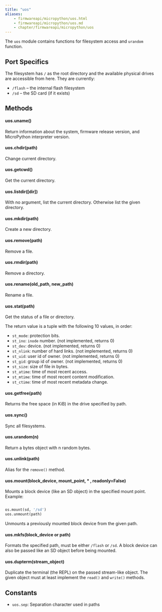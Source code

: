 ```yaml
---
title: "uos"
aliases:
    - firmwareapi/micropython/uos.html
    - firmwareapi/micropython/uos.md
    - chapter/firmwareapi/micropython/uos
---
```


The `uos` module contains functions for filesystem access and `urandom` function.

## Port Specifics

The filesystem has `/` as the root directory and the available physical drives are accessible from here. They are currently:

* `/flash` – the internal flash filesystem
* `/sd` – the SD card (if it exists)

## Methods

#### uos.uname()

Return information about the system, firmware release version, and MicroPython interpreter version.

#### uos.chdir(path)

Change current directory.

#### uos.getcwd()

Get the current directory.

#### uos.listdir(\[dir\])

With no argument, list the current directory. Otherwise list the given directory.

#### uos.mkdir(path)

Create a new directory.

#### uos.remove(path)

Remove a file.

#### uos.rmdir(path)

Remove a directory.

#### uos.rename(old\_path, new\_path)

Rename a file.

#### uos.stat(path)

Get the status of a file or directory.

The return value is a tuple with the following 10 values, in order:

* `st_mode`: protection bits.
* `st_ino`: `inode` number. (not implemented, returns 0)
* `st_dev`: device. (not implemented, returns 0)
* `st_nlink`: number of hard links. (not implemented, returns 0)
* `st_uid`: user id of owner. (not implemented, returns 0)
* `st_gid`: group id of owner. (not implemented, returns 0)
* `st_size`: size of file in bytes.
* `st_atime`: time of most recent access.
* `st_mtime`: time of most recent content modification.
* `st_ctime`: time of most recent metadata change.

#### uos.getfree(path)

Returns the free space (in KiB) in the drive specified by path.

#### uos.sync()

Sync all filesystems.

#### uos.urandom(n)

Return a bytes object with n random bytes.

#### uos.unlink(path)

Alias for the `remove()` method.

#### uos.mount(block\_device, mount\_point, \* , readonly=False)

Mounts a block device (like an SD object) in the specified mount point. Example:

```python

os.mount(sd, '/sd')
uos.unmount(path)
```

Unmounts a previously mounted block device from the given path.

#### uos.mkfs(block\_device or path)

Formats the specified path, must be either `/flash` or `/sd`. A block device can also be passed like an SD object before being mounted.

#### uos.dupterm(stream\_object)

Duplicate the terminal (the REPL) on the passed stream-like object. The given object must at least implement the `read()` and `write()` methods.

## Constants

* `uos.sep`: Separation character used in paths

